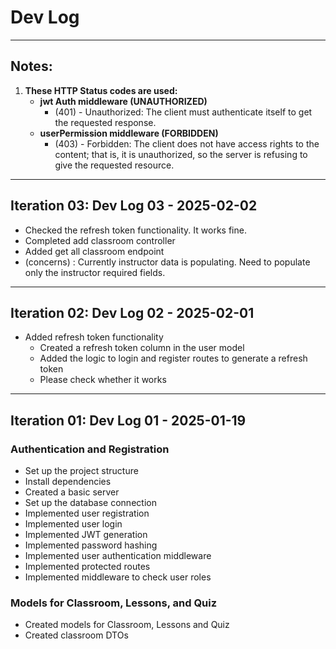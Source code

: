# Dev Log

---------------------------
## Notes:
1. **These HTTP Status codes are used:**
    - **jwt Auth middleware (UNAUTHORIZED)**
      - (401) - Unauthorized: The client must authenticate itself to get the requested response.
    - **userPermission middleware (FORBIDDEN)**
      - (403) - Forbidden: The client does not have access rights to the content; that is, it is unauthorized, so the server is refusing to give the requested resource.

---------------------------
## Iteration 03: Dev Log 03 - 2025-02-02
- Checked the refresh token functionality. It works fine.
- Completed add classroom controller
- Added get all classroom endpoint
- (concerns) : Currently instructor data is populating. Need to populate only the instructor required fields.



---------------------------
## Iteration 02: Dev Log 02 - 2025-02-01
- Added refresh token functionality
  - Created a refresh token column in the user model
  - Added the logic to login and register routes to generate a refresh token
  - Please check whether it works

---------------------------
## Iteration 01: Dev Log 01 - 2025-01-19
### Authentication and Registration
- Set up the project structure
- Install dependencies
- Created a basic server
- Set up the database connection
- Implemented user registration
- Implemented user login
- Implemented JWT generation
- Implemented password hashing
- Implemented user authentication middleware
- Implemented protected routes
- Implemented middleware to check user roles

### Models for Classroom, Lessons, and Quiz
- Created models for Classroom, Lessons and Quiz
- Created classroom DTOs